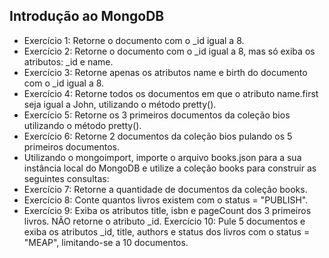 ## Introdução ao MongoDB

- Exercício 1: Retorne o documento com o _id igual a 8.
- Exercício 2: Retorne o documento com o _id igual a 8, mas só exiba os atributos: _id e name.
- Exercício 3: Retorne apenas os atributos name e birth do documento com o _id igual a 8.
- Exercício 4: Retorne todos os documentos em que o atributo name.first seja igual a John, utilizando o método pretty().
- Exercício 5: Retorne os 3 primeiros documentos da coleção bios utilizando o método pretty().
- Exercício 6: Retorne 2 documentos da coleção bios pulando os 5 primeiros documentos.
- Utilizando o mongoimport, importe o arquivo books.json para a sua instância local do MongoDB e utilize a coleção books para construir as seguintes consultas:
- Exercício 7: Retorne a quantidade de documentos da coleção books.
- Exercício 8: Conte quantos livros existem com o status = "PUBLISH".
- Exercício 9: Exiba os atributos title, isbn e pageCount dos 3 primeiros livros. NÃO retorne o atributo _id.
Exercício 10: Pule 5 documentos e exiba os atributos _id, title, authors e status dos livros com o status = "MEAP", limitando-se a 10 documentos.